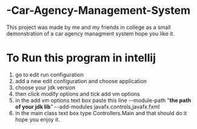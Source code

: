 # -Car-Agency-Management-System
This project was made by me and my friends in college as a small demonstration of a car agency managment system hope you like it.
# To Run this program in intellij 
1. go to edit run configuration
2. add a new edit configuration and choose application
3. choose your jdk version
4. then click modify options and tick add vm options
5. in the add vm options text box paste this line --module-path "**the path of your jdk lib**" --add-modules javafx.controls,javafx.fxml
6. in the main class text box type Controllers.Main
and that should do it hope you enjoy it.
